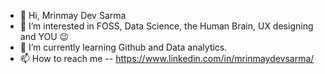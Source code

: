 - 👋 Hi, Mrinmay Dev Sarma
- 👀 I’m interested in FOSS, Data Science, the Human Brain, UX designing and YOU 😉
- 🌱 I’m currently learning Github and Data analytics.
- 📫 How to reach me -- https://www.linkedin.com/in/mrinmaydevsarma/

<!---
mrinmaydev/mrinmaydev is a ✨ special ✨ repository because its `README.md` (this file) appears on your GitHub profile.
You can click the Preview link to take a look at your changes.
--->

